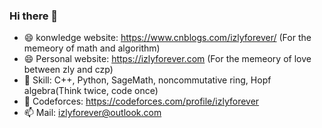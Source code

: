 ### Hi there 👋

- 😄 konwledge website: https://www.cnblogs.com/izlyforever/ (For the memeory of math and algorithm)
- 😄 Personal website: https://izlyforever.com (For the memeory of love between zly and czp)
- 🔭 Skill: C++, Python, SageMath, noncommutative ring, Hopf algebra(Think twice, code once)
- 🌱 Codeforces: https://codeforces.com/profile/izlyforever
- 📫 Mail: izlyforever@outlook.com

<!--
**izlyforever/izlyforever** is a ✨ _special_ ✨ repository because its `README.md` (this file) appears on your GitHub profile.

Here are some ideas to get you started:

- 🔭 I’m currently working on ...
- 🌱 I’m currently learning ...
- 👯 I’m looking to collaborate on ...
- 🤔 I’m looking for help with ...
- 💬 Ask me about ...
- 📫 How to reach me: ...

-->
